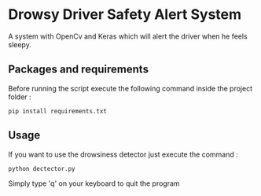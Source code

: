 # Drowsy Driver Safety Alert System
A system with OpenCv and Keras which will alert the driver when he feels sleepy.

## Packages and requirements 
Before running the script execute the following command inside the project folder :
```
pip install requirements.txt
```

## Usage
If you want to use the drowsiness detector just execute the command :
```
python dectector.py
```

Simply type 'q' on your keyboard to quit the program 
